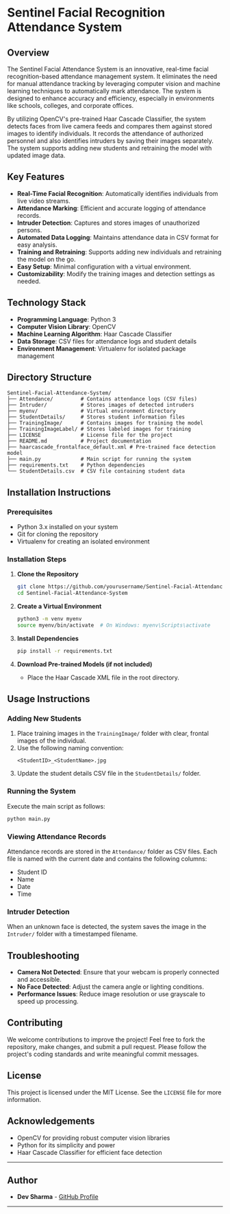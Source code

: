 # Sentinel Facial Recognition Attendance System

## Overview
The Sentinel Facial Attendance System is an innovative, real-time facial recognition-based attendance management system. It eliminates the need for manual attendance tracking by leveraging computer vision and machine learning techniques to automatically mark attendance. The system is designed to enhance accuracy and efficiency, especially in environments like schools, colleges, and corporate offices.

By utilizing OpenCV's pre-trained Haar Cascade Classifier, the system detects faces from live camera feeds and compares them against stored images to identify individuals. It records the attendance of authorized personnel and also identifies intruders by saving their images separately. The system supports adding new students and retraining the model with updated image data.

## Key Features
- **Real-Time Facial Recognition**: Automatically identifies individuals from live video streams.
- **Attendance Marking**: Efficient and accurate logging of attendance records.
- **Intruder Detection**: Captures and stores images of unauthorized persons.
- **Automated Data Logging**: Maintains attendance data in CSV format for easy analysis.
- **Training and Retraining**: Supports adding new individuals and retraining the model on the go.
- **Easy Setup**: Minimal configuration with a virtual environment.
- **Customizability**: Modify the training images and detection settings as needed.

## Technology Stack
- **Programming Language**: Python 3
- **Computer Vision Library**: OpenCV
- **Machine Learning Algorithm**: Haar Cascade Classifier
- **Data Storage**: CSV files for attendance logs and student details
- **Environment Management**: Virtualenv for isolated package management

## Directory Structure
```
Sentinel-Facial-Attendance-System/
├── Attendance/         # Contains attendance logs (CSV files)
├── Intruder/           # Stores images of detected intruders
├── myenv/              # Virtual environment directory
├── StudentDetails/     # Stores student information files
├── TrainingImage/      # Contains images for training the model
├── TrainingImageLabel/ # Stores labeled images for training
├── LICENSE             # License file for the project
├── README.md           # Project documentation
├── haarcascade_frontalface_default.xml # Pre-trained face detection model
├── main.py             # Main script for running the system
├── requirements.txt    # Python dependencies
└── StudentDetails.csv  # CSV file containing student data
```

## Installation Instructions
### Prerequisites
- Python 3.x installed on your system
- Git for cloning the repository
- Virtualenv for creating an isolated environment

### Installation Steps
1. **Clone the Repository**
   ```bash
   git clone https://github.com/yourusername/Sentinel-Facial-Attendance-System.git
   cd Sentinel-Facial-Attendance-System
   ```

2. **Create a Virtual Environment**
   ```bash
   python3 -m venv myenv
   source myenv/bin/activate  # On Windows: myenv\Scripts\activate
   ```

3. **Install Dependencies**
   ```bash
   pip install -r requirements.txt
   ```

4. **Download Pre-trained Models (if not included)**
   - Place the Haar Cascade XML file in the root directory.

## Usage Instructions
### Adding New Students
1. Place training images in the `TrainingImage/` folder with clear, frontal images of the individual.
2. Use the following naming convention:
   ```
   <StudentID>_<StudentName>.jpg
   ```
3. Update the student details CSV file in the `StudentDetails/` folder.

### Running the System
Execute the main script as follows:
```bash
python main.py
```

### Viewing Attendance Records
Attendance records are stored in the `Attendance/` folder as CSV files. Each file is named with the current date and contains the following columns:
- Student ID
- Name
- Date
- Time

### Intruder Detection
When an unknown face is detected, the system saves the image in the `Intruder/` folder with a timestamped filename.

## Troubleshooting
- **Camera Not Detected**: Ensure that your webcam is properly connected and accessible.
- **No Face Detected**: Adjust the camera angle or lighting conditions.
- **Performance Issues**: Reduce image resolution or use grayscale to speed up processing.

## Contributing
We welcome contributions to improve the project! Feel free to fork the repository, make changes, and submit a pull request. Please follow the project's coding standards and write meaningful commit messages.

## License
This project is licensed under the MIT License. See the `LICENSE` file for more information.

## Acknowledgements
- OpenCV for providing robust computer vision libraries
- Python for its simplicity and power
- Haar Cascade Classifier for efficient face detection

---
## Author

- **Dev Sharma** - [GitHub Profile](https://github.com/dev0052)

---
